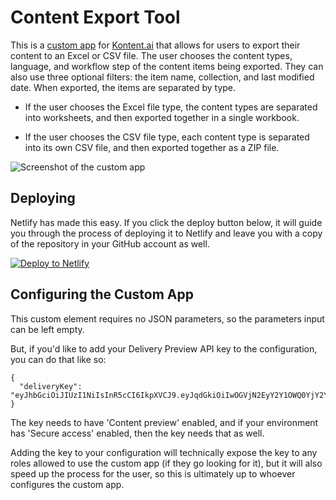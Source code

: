 # Content Export Tool

This is a [custom app](https://kontent.ai/learn/docs/custom-apps) for [Kontent.ai](https://kontent.ai/) that allows for users to export their content to an Excel or CSV file. The user chooses the content types, language, and workflow step of the content items being exported. They can also use three optional filters: the item name, collection, and last modified date. When exported, the items are separated by type. 

- If the user chooses the Excel file type, the content types are separated into worksheets, and then exported together in a single workbook. 

- If the user chooses the CSV file type, each content type is separated into its own CSV file, and then exported together as a ZIP file.

![Screenshot of the custom app](content-export-tool-demo.gif)

## Deploying

Netlify has made this easy. If you click the deploy button below, it will guide you through the process of deploying it to Netlify and leave you with a copy of the repository in your GitHub account as well.

[![Deploy to Netlify](https://www.netlify.com/img/deploy/button.svg)](https://app.netlify.com/start/deploy?repository=https://github.com/mjstackhouse/content-export-tool)

## Configuring the Custom App

This custom element requires no JSON parameters, so the parameters input can be left empty.

But, if you'd like to add your Delivery Preview API key to the configuration, you can do that like so:
```
{
  "deliveryKey": "eyJhbGciOiJIUzI1NiIsInR5cCI6IkpXVCJ9.eyJqdGkiOiIwOGVjN2EyY2Y1OWQ0YjY2YTUyNDcyNmZjYzY0ZDM1OCIsImlhdCI6MTczODYyMzYwOCwibmJmIjoxNzM4NjIzNjA4LCJleHAiOjE3NzAxNTk1NDAsInZlciI6IjIuMC4wIiwic2NvcGVfaWQiOiI4YWQxODQ5Y2VlNTM0ZDFmODNiNzVlOTMzYWRiNzQ1NSIsInByb2plY3RfY29udGFpbmVyX2lkIjoiNzk0MjRmOWFkNGE2MDBjYzRhN2ZiYTFkYmU5OTMwMTQiLCJhdWQiOiJkZWxpdmVyLmtvbnRlbnQuYWkifQ.nNr6oS9MwrOxgYHyZAjxA6HPesjRnuUi26AnYw04vJQ"
}
```

The key needs to have 'Content preview' enabled, and if your environment has 'Secure access' enabled, then the key needs that as well.

Adding the key to your configuration will technically expose the key to any roles allowed to use the custom app (if they go looking for it), but it will also speed up the process for the user, so this is ultimately up to whoever configures the custom app.